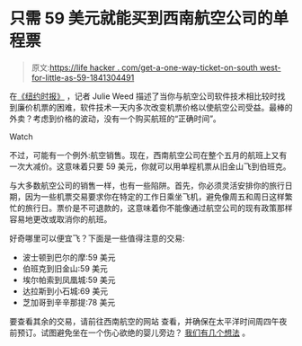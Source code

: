 # 只需 59 美元就能买到西南航空公司的单程票

> 原文:[https://life hacker . com/get-a-one-way-ticket-on-south west-for-little-as-59-1841304491](https://lifehacker.com/get-a-one-way-ticket-on-southwest-for-as-little-as-59-1841304491)

在[《纽约时报》](https://www.nytimes.com/2020/01/27/business/cheap-airfare.html) ，记者 Julie Weed 描述了当你与航空公司软件技术相比较时找到廉价机票的困难，软件技术一天内多次改变机票价格以使航空公司受益。最棒的外卖？考虑到价格的波动，没有一个购买航班的“正确时间”。

Watch

不过，可能有一个例外:航空销售。现在，西南航空公司在整个五月的航班上又有一次大减价。这意味着只要 59 美元，你就可以用单程机票从旧金山飞到伯班克。

与大多数航空公司的销售一样，也有一些陷阱。首先，你必须灵活安排你的旅行日期，因为一些机票交易要求你在特定的工作日乘坐飞机，避免像周五和周日这样繁忙的旅行日。票价是不可退款的，这意味着你不能像通过航空公司的现有政策那样容易地更改或取消你的航班。

好奇哪里可以便宜飞？下面是一些值得注意的交易:

*   波士顿到巴尔的摩:59 美元
*   伯班克到旧金山:59 美元
*   埃尔帕索到凤凰城:59 美元
*   达拉斯到小石城:69 美元
*   芝加哥到辛辛那提:78 美元

要查看其余的交易，请前往西南航空的网站 查看，并确保在太平洋时间周四午夜前预订。试图避免坐在一个伤心欲绝的婴儿旁边？ [我们有几个想法](https://lifehacker.com/how-to-avoid-sitting-next-to-a-crying-baby-on-a-flight-1841258894) 。